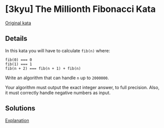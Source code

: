 # [3kyu] The Millionth Fibonacci Kata

[Original kata](https://www.codewars.com/kata/53d40c1e2f13e331fc000c26)

## Details

In this kata you will have to calculate `fib(n)` where:

```
fib(0) === 0
fib(1) === 1
fib(n + 2) === fib(n + 1) + fib(n)
```

Write an algorithm that can handle `n` up to `2000000`.

Your algorithm must output the exact integer answer, to full precision. Also, it must correctly handle negative numbers as input.

## Solutions

[Explanation](https://web.archive.org/web/20240413071256/https://www.nayuki.io/page/fast-fibonacci-algorithms)
